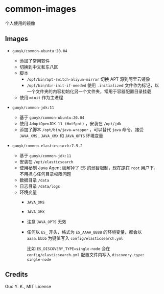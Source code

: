 # common-images

个人使用的镜像

## Images

* `guoyk/common-ubuntu:20.04` 
  + 添加了常用软件
  + 切换到中文和东八区
  + 脚本
    - `/opt/bin/apt-switch-aliyun-mirror` 切换 APT 源到阿里云镜像
    - `/opt/bin/dir-init-if-needed` 使用 `.initialized` 文件作为标记，以一个文件夹的内容初始化另一个文件夹，常用于容器配置目录挂载
  + 使用 `minit` 作为主进程

* `guoyk/common-jdk:11` 
  + 基于 `guoyk/common-ubuntu:20.04` 
  + 使用 `AdoptOpenJDK 11 (HotSpot)` ，安装在 `/opt/jdk` 
  + 添加了脚本 `/opt/bin/java-wrapper` ，可以替代 `java` 命令，接受 `JAVA_XMS` , `JAVA_XMX` 和 `JAVA_OPTS` 环境变量

* `guoyk/common-elasticsearch:7.5.2` 
  + 基于 `guoyk/common-jdk:11` 
  + 安装在 `/opt/elasticsearch` 
  + 使用秘制 Java Agent 破解掉了 ES 的弱智限制，现在跑在 `root` 用户下，不用担心任何目录权限问题
  + 数据目录 `/data` 
  + 日志目录 `/data/logs` 
  + 环境变量
    - `JAVA_XMS` 
    - `JAVA_XMX` 
    - 注意 `JAVA_OPTS` 无效
    - 任何以 `ES_` 开头，格式为 `ES_AAAA_BBBB` 的环境变量，都会以 `aaaa.bbbb` 为键值写入 `config/elasticsearch.yml` 

      比如 `ES_DISCOVERY_TYPE=single-node` 会在 `config/elasticsearch.yml` 配置文件内写入 `discovery.type: single-node` 

## Credits

Guo Y. K., MIT License
